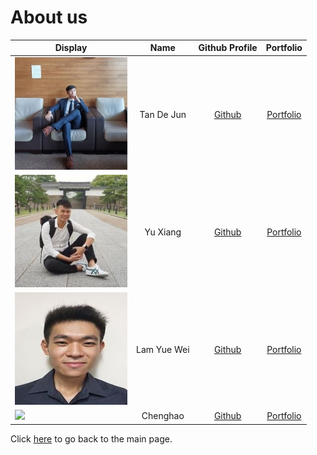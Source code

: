# About us

Display | Name | Github Profile | Portfolio 
--------|:----:|:--------------:|:---------:
![dejunn_photo](images/dejunnn_display.jpg) | Tan De Jun | [Github](https://github.com/dejunnn) | [Portfolio](team/dejunnn.md)
![yuxiang photo](images/yuxiang_display_picture.jpg) | Yu Xiang | [Github](https://github.com/yuxianglim) | [Portfolio](team/yuxianglim.md)
![lamyuewei photo](images/Yuewei_Display_Picture.jpeg) | Lam Yue Wei | [Github](https://github.com/lamyuewei) | [Portfolio](team/lamyuewei.md)
![](https://via.placeholder.com/100.png?text=Photo) | Chenghao | [Github](https://github.com/DDzuikeai) | [Portfolio](team/ddzuikeai.md)

Click [here](README.md) to go back to the main page.